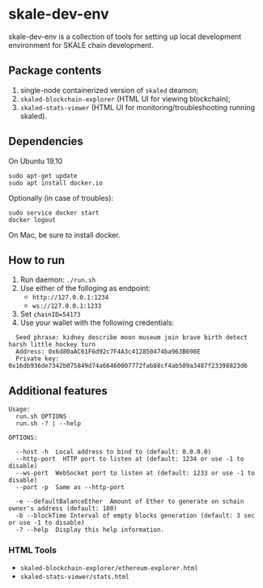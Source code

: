 # skale-dev-env
skale-dev-env is a collection of tools for setting up local development environment for SKALE chain development.

## Package contents
 1. single-node containerized version of `skaled` deamon;
 2. `skaled-blockchain-explorer` (HTML UI for viewing blockchain);
 3. `skaled-stats-viewer` (HTML UI for monitoring/troubleshooting running skaled).

## Dependencies
On Ubuntu 19.10
```
sudo apt-get update
sudo apt install docker.io
```
Optionally (in case of troubles):
```
sudo service docker start
docker logout
```

On Mac, be sure to install docker.

## How to run

1. Run daemon: `./run.sh`
2. Use either of the folloging as endpoint:
   * `http://127.0.0.1:1234`
   * `ws://127.0.0.1:1233`
3. Set `chainID=54173`
4. Use your wallet with the following credentials:
```
  Seed phrase: kidney describe moon museum join brave birth detect harsh little hockey turn
  Address: 0x6d80aAC61F6d92c7F4A3c412850474ba963B698E
  Private key: 0x16db936de7342b075849d74a66460007772fab88cf4ab509a3487f23398823d6
```

## Additional features
```
Usage:
  run.sh OPTIONS
  run.sh -? | --help

OPTIONS:

  --host -h  Local address to bind to (default: 0.0.0.0)
  --http-port  HTTP port to listen at (default: 1234 or use -1 to disable)
  --ws-port  WebSocket port to listen at (default: 1233 or use -1 to disable)
  --port -p  Same as --http-port
  
  -e --defaultBalanceEther  Amount of Ether to generate on schain owner's address (default: 100)
  -b --blockTime Interval of empty blocks generation (default: 3 sec or use -1 to disable)
  -? --help  Display this help information.
```

### HTML Tools
 * `skaled-blockchain-explorer/ethereum-explorer.html`
 * `skaled-stats-viewer/stats.html`
